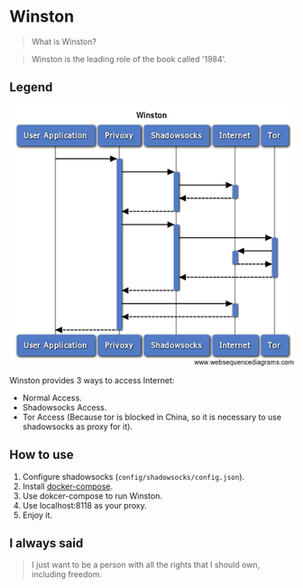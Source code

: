 Winston
=======
> What is Winston?

> Winston is the leading role of the book called '1984'.

## Legend
![Legend](./Winston.png)

Winston provides 3 ways to access Internet:

* Normal Access.
* Shadowsocks Access.
* Tor Access (Because tor is blocked in China, so it is necessary to use shadowsocks as proxy for it).

## How to use
1. Configure shadowsocks (`config/shadowsocks/config.json`).
2. Install [docker-compose](https://docs.docker.com/compose/).
3. Use dokcer-compose to run Winston.
4. Use localhost:8118 as your proxy.
5. Enjoy it.

## I always said
> I just want to be a person with all the rights that I should own, including freedom.

